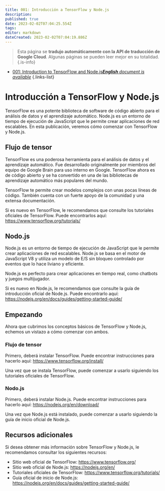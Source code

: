 ```yaml
---
title: 001: Introducción a TensorFlow y Node.js
description: 
published: true
date: 2023-02-02T07:04:25.554Z
tags: 
editor: markdown
dateCreated: 2023-02-02T07:04:19.886Z
---
```


> Esta página se **tradujo automáticamente con la API de traducción de Google Cloud**.
Algunas páginas se pueden leer mejor en su totalidad.{.is-info}



- [001: Introduction to TensorFlow and Node.js***English** document is available*](/en/Knowledge-base/TensorFlow-js/Learning/001-introduction-to-tensorflow-and-node-js)
{.links-list}


# Introducción a TensorFlow y Node.js

TensorFlow es una potente biblioteca de software de código abierto para el análisis de datos y el aprendizaje automático. Node.js es un entorno de tiempo de ejecución de JavaScript que le permite crear aplicaciones de red escalables. En esta publicación, veremos cómo comenzar con TensorFlow y Node.js.

## Flujo de tensor

TensorFlow es una poderosa herramienta para el análisis de datos y el aprendizaje automático. Fue desarrollado originalmente por miembros del equipo de Google Brain para uso interno en Google. TensorFlow ahora es de código abierto y se ha convertido en una de las bibliotecas de aprendizaje automático más populares del mundo.

TensorFlow te permite crear modelos complejos con unas pocas líneas de código. También cuenta con un fuerte apoyo de la comunidad y una extensa documentación.

Si es nuevo en TensorFlow, le recomendamos que consulte los tutoriales oficiales de TensorFlow. Puede encontrarlos aquí: https://www.tensorflow.org/tutorials/

## Nodo.js

Node.js es un entorno de tiempo de ejecución de JavaScript que le permite crear aplicaciones de red escalables. Node.js se basa en el motor de JavaScript V8 y utiliza un modelo de E/S sin bloqueo controlado por eventos que lo hace liviano y eficiente.

Node.js es perfecto para crear aplicaciones en tiempo real, como chatbots y juegos multijugador.

Si es nuevo en Node.js, le recomendamos que consulte la guía de introducción oficial de Node.js. Puede encontrarlo aquí: https://nodejs.org/en/docs/guides/getting-started-guide/

## Empezando

Ahora que cubrimos los conceptos básicos de TensorFlow y Node.js, echemos un vistazo a cómo comenzar con ambos.

### Flujo de tensor

Primero, deberá instalar TensorFlow. Puede encontrar instrucciones para hacerlo aquí: https://www.tensorflow.org/install/

Una vez que se instala TensorFlow, puede comenzar a usarlo siguiendo los tutoriales oficiales de TensorFlow.

### Nodo.js

Primero, deberá instalar Node.js. Puede encontrar instrucciones para hacerlo aquí: https://nodejs.org/en/download/

Una vez que Node.js está instalado, puede comenzar a usarlo siguiendo la guía de inicio oficial de Node.js.

## Recursos adicionales

Si desea obtener más información sobre TensorFlow y Node.js, le recomendamos consultar los siguientes recursos:

- Sitio web oficial de TensorFlow: https://www.tensorflow.org/
- Sitio web oficial de Node.js: https://nodejs.org/en/
- Tutoriales oficiales de TensorFlow: https://www.tensorflow.org/tutorials/
- Guía oficial de inicio de Node.js: https://nodejs.org/en/docs/guides/getting-started-guide/
